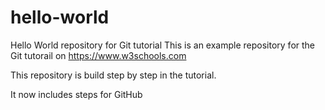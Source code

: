 # hello-world
Hello World repository for Git tutorial
This is an example repository for the Git tutorail on https://www.w3schools.com

This repository is build step by step in the tutorial.

It now includes steps for GitHub
